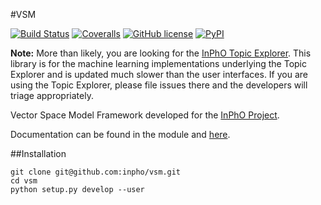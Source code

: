 #VSM

[![Build Status](https://travis-ci.org/inpho/vsm.svg?branch=master)](https://travis-ci.org/inpho/vsm)
[![Coveralls](https://img.shields.io/coveralls/inpho/vsm.svg)](https://coveralls.io/r/inpho/vsm)
[![GitHub license](https://img.shields.io/github/license/mashape/apistatus.svg)](https://github.com/inpho/vsm/blob/master/LICENSE.txt)
[![PyPI](https://img.shields.io/pypi/v/vsm.svg)](https://pypi.python.org/pypi/vsm)

**Note:** More than likely, you are looking for the [InPhO Topic Explorer](http://github.com/inpho/topic-explorer). This library is for the machine learning implementations underlying the Topic Explorer and is updated much slower than the user interfaces. If you are using the Topic Explorer, please file issues there and the developers will triage appropriately.

Vector Space Model Framework developed for the 
[InPhO Project](https://inpho.cogs.indiana.edu/).

Documentation can be found in the module and [here](http://inpho.github.io/vsm/).

##Installation

```
git clone git@github.com:inpho/vsm.git
cd vsm
python setup.py develop --user
```
